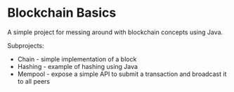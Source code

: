# Blockchain Basics

A simple project for messing around with blockchain concepts using
Java.

Subprojects:

* Chain - simple implementation of a block
* Hashing - example of hashing using Java
* Mempool - expose a simple API to submit a transaction and broadcast it
to all peers